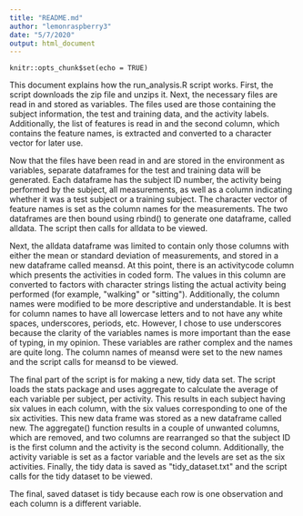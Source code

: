 ```yaml
---
title: "README.md"
author: "lemonraspberry3"
date: "5/7/2020"
output: html_document
---
```


```{r setup, include=FALSE}
knitr::opts_chunk$set(echo = TRUE)
```

This document explains how the run_analysis.R script works. First, the script downloads the zip file and unzips it. Next, the necessary files are read in and stored as variables. The files used are those containing the subject information, the test and training data, and the activity labels. Additionally, the list of features is read in and the second column, which contains the feature names, is extracted and converted to a character vector for later use.

Now that the files have been read in and are stored in the environment as variables, separate dataframes for the test and training data will be generated. Each dataframe has the subject ID number, the activity being performed by the subject, all measurements, as well as a column indicating whether it was a test subject or a training subject. The character vector of feature names is set as the column names for the measurements. The two dataframes are then bound using rbind() to generate one dataframe, called alldata. The script then calls for alldata to be viewed.

Next, the alldata dataframe was limited to contain only those columns with either the mean or standard deviation of measurements, and stored in a new dataframe called meansd. At this point, there is an activitycode column which presents the activities in coded form. The values in this column are converted to factors with character strings listing the actual activity being performed (for example, "walking" or "sitting"). Additionally, the column names were modified to be more descriptive and understandable. It is best for column names to have all lowercase letters and to not have any white spaces, underscores, periods, etc. However, I chose to use underscores because the clarity of the variables names is more important than the ease of typing, in my opinion. These variables are rather complex and the names are quite long. The column names of meansd were set to the new names and the script calls for meansd to be viewed.
  
The final part of the script is for making a new, tidy data set. The script loads the stats package and uses aggregate to calculate the average of each variable per subject, per activity. This results in each subject having six values in each column, with the six values corresponding to one of the six activities. This new data frame was stored as a new dataframe called new. The aggregate() function results in a couple of unwanted columns, which are removed, and two columns are rearranged so that the subject ID is the first column and the activity is the second column. Additionally, the activity variable is set as a factor variable and the levels are set as the six activities. Finally, the tidy data is saved as "tidy_dataset.txt" and the script calls for the tidy dataset to be viewed.

The final, saved dataset is tidy because each row is one observation and each column is a different variable.